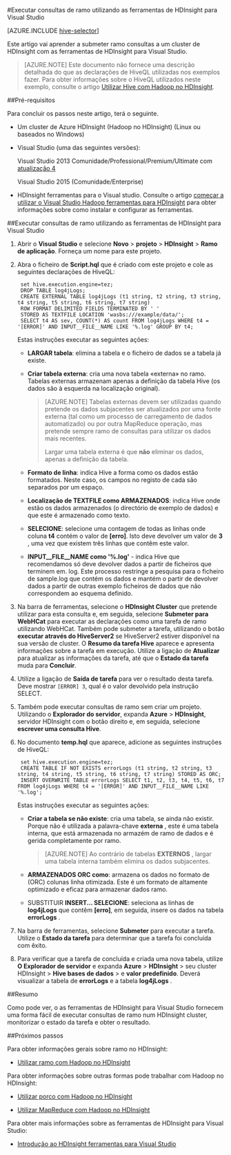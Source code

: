<properties
   pageTitle="Ramo de consulta com Hadoop ferramentas para o Visual Studio | Microsoft Azure"
   description="Saiba como utilizar ramo com Hadoop no HDInsight com ferramentas do Visual Studio Hadoop."
   services="hdinsight"
   documentationCenter=""
   authors="Blackmist"
   manager="jhubbard"
   editor="cgronlun"
    tags="azure-portal"/>

<tags
   ms.service="hdinsight"
   ms.devlang="na"
   ms.topic="article"
   ms.tgt_pltfrm="na"
   ms.workload="big-data"
   ms.date="09/06/2016"
   ms.author="larryfr"/>

#<a name="run-hive-queries-using-the-hdinsight-tools-for-visual-studio"></a>Executar consultas de ramo utilizando as ferramentas de HDInsight para Visual Studio

[AZURE.INCLUDE [hive-selector](../../includes/hdinsight-selector-use-hive.md)]

Este artigo vai aprender a submeter ramo consultas a um cluster de HDInsight com as ferramentas de HDInsight para Visual Studio.

> [AZURE.NOTE] Este documento não fornece uma descrição detalhada do que as declarações de HiveQL utilizadas nos exemplos fazer. Para obter informações sobre o HiveQL utilizados neste exemplo, consulte o artigo [Utilizar Hive com Hadoop no HDInsight](hdinsight-use-hive.md).

##<a id="prereq"></a>Pré-requisitos

Para concluir os passos neste artigo, terá o seguinte.

* Um cluster de Azure HDInsight (Hadoop no HDInsight) (Linux ou baseados no Windows)

* Visual Studio (uma das seguintes versões):

    Visual Studio 2013 Comunidade/Professional/Premium/Ultimate com [atualização 4](https://www.microsoft.com/download/details.aspx?id=44921)

    Visual Studio 2015 (Comunidade/Enterprise)

- HDInsight ferramentas para o Visual studio. Consulte o artigo [começar a utilizar o Visual Studio Hadoop ferramentas para HDInsight](hdinsight-hadoop-visual-studio-tools-get-started.md) para obter informações sobre como instalar e configurar as ferramentas.

##<a id="run"></a>Executar consultas de ramo utilizando as ferramentas de HDInsight para Visual Studio

1. Abrir o **Visual Studio** e selecione **Novo** > **projeto** > **HDInsight** > **Ramo de aplicação**. Forneça um nome para este projeto.

2. Abra o ficheiro de **Script.hql** que é criado com este projeto e cole as seguintes declarações de HiveQL:

        set hive.execution.engine=tez;
        DROP TABLE log4jLogs;
        CREATE EXTERNAL TABLE log4jLogs (t1 string, t2 string, t3 string, t4 string, t5 string, t6 string, t7 string)
        ROW FORMAT DELIMITED FIELDS TERMINATED BY ' '
        STORED AS TEXTFILE LOCATION 'wasbs:///example/data/';
        SELECT t4 AS sev, COUNT(*) AS count FROM log4jLogs WHERE t4 = '[ERROR]' AND INPUT__FILE__NAME LIKE '%.log' GROUP BY t4;

    Estas instruções executar as seguintes ações:

    * **LARGAR tabela**: elimina a tabela e o ficheiro de dados se a tabela já existe.
    * **Criar tabela externa**: cria uma nova tabela «externa» no ramo. Tabelas externas armazenam apenas a definição da tabela Hive (os dados são à esquerda na localização original).

        > [AZURE.NOTE] Tabelas externas devem ser utilizadas quando pretende os dados subjacentes ser atualizados por uma fonte externa (tal como um processo de carregamento de dados automatizado) ou por outra MapReduce operação, mas pretende sempre ramo de consultas para utilizar os dados mais recentes.
        >
        > Largar uma tabela externa é que **não** eliminar os dados, apenas a definição da tabela.

    * **Formato de linha**: indica Hive a forma como os dados estão formatados. Neste caso, os campos no registo de cada são separados por um espaço.
    * **Localização de TEXTFILE como ARMAZENADOS**: indica Hive onde estão os dados armazenados (o directório de exemplo de dados) e que este é armazenado como texto.
    * **SELECIONE**: selecione uma contagem de todas as linhas onde coluna **t4** contém o valor de **[erro]**. Isto deve devolver um valor de **3** , uma vez que existem três linhas que contêm este valor.
    * **INPUT__FILE__NAME como '%.log'** - indica Hive que recomendamos só deve devolver dados a partir de ficheiros que terminem em. log. Este processo restringe a pesquisa para o ficheiro de sample.log que contém os dados e mantém o partir de devolver dados a partir de outras exemplo ficheiros de dados que não correspondem ao esquema definido.

3. Na barra de ferramentas, selecione o **HDInsight Cluster** que pretende utilizar para esta consulta e, em seguida, selecione **Submeter para WebHCat** para executar as declarações como uma tarefa de ramo utilizando WebHCat. Também pode submeter a tarefa, utilizando o botão __executar através do HiveServer2__ se HiveServer2 estiver disponível na sua versão de cluster. O **Resumo da tarefa Hive** aparece e apresenta informações sobre a tarefa em execução. Utilize a ligação de **Atualizar** para atualizar as informações da tarefa, até que o **Estado da tarefa** muda para **Concluir**.

4. Utilize a ligação de **Saída de tarefa** para ver o resultado desta tarefa. Deve mostrar `[ERROR] 3`, qual é o valor devolvido pela instrução SELECT.

5. Também pode executar consultas de ramo sem criar um projeto. Utilizando o **Explorador do servidor**, expanda **Azure** > **HDInsight**, servidor HDInsight com o botão direito e, em seguida, selecione **escrever uma consulta Hive**.

6. No documento **temp.hql** que aparece, adicione as seguintes instruções de HiveQL:

        set hive.execution.engine=tez;
        CREATE TABLE IF NOT EXISTS errorLogs (t1 string, t2 string, t3 string, t4 string, t5 string, t6 string, t7 string) STORED AS ORC;
        INSERT OVERWRITE TABLE errorLogs SELECT t1, t2, t3, t4, t5, t6, t7 FROM log4jLogs WHERE t4 = '[ERROR]' AND INPUT__FILE__NAME LIKE '%.log';

    Estas instruções executar as seguintes ações:

    * **Criar a tabela se não existe**: cria uma tabela, se ainda não existir. Porque não é utilizada a palavra-chave **externa** , este é uma tabela interna, que está armazenada no armazém de ramo de dados e é gerida completamente por ramo.

        > [AZURE.NOTE] Ao contrário de tabelas **EXTERNOS** , largar uma tabela interna também elimina os dados subjacentes.

    * **ARMAZENADOS ORC como**: armazena os dados no formato de (ORC) colunas linha otimizada. Este é um formato de altamente optimizado e eficaz para armazenar dados ramo.
    * SUBSTITUIR **INSERT... SELECIONE**: seleciona as linhas de **log4jLogs** que contêm **[erro]**, em seguida, insere os dados na tabela **errorLogs** .

7. Na barra de ferramentas, selecione **Submeter** para executar a tarefa. Utilize o **Estado da tarefa** para determinar que a tarefa foi concluída com êxito.

8. Para verificar que a tarefa de concluída e criada uma nova tabela, utilize **O Explorador de servidor** e expanda **Azure** > **HDInsight** > seu cluster HDInsight > **Hive bases de dados** > e **valor predefinido**. Deverá visualizar a tabela de **errorLogs** e a tabela **log4jLogs** .

##<a id="summary"></a>Resumo

Como pode ver, o as ferramentas de HDInsight para Visual Studio fornecem uma forma fácil de executar consultas de ramo num HDInsight cluster, monitorizar o estado da tarefa e obter o resultado.

##<a id="nextsteps"></a>Próximos passos

Para obter informações gerais sobre ramo no HDInsight:

* [Utilizar ramo com Hadoop no HDInsight](hdinsight-use-hive.md)

Para obter informações sobre outras formas pode trabalhar com Hadoop no HDInsight:

* [Utilizar porco com Hadoop no HDInsight](hdinsight-use-pig.md)

* [Utilizar MapReduce com Hadoop no HDInsight](hdinsight-use-mapreduce.md)

Para obter mais informações sobre as ferramentas de HDInsight para Visual Studio:

* [Introdução ao HDInsight ferramentas para Visual Studio](../HDInsight/hdinsight-hadoop-visual-studio-tools-get-started.md)


[hdinsight-sdk-documentation]: http://msdnstage.redmond.corp.microsoft.com/library/dn479185.aspx

[azure-purchase-options]: http://azure.microsoft.com/pricing/purchase-options/
[azure-member-offers]: http://azure.microsoft.com/pricing/member-offers/
[azure-free-trial]: http://azure.microsoft.com/pricing/free-trial/

[apache-tez]: http://tez.apache.org
[apache-hive]: http://hive.apache.org/
[apache-log4j]: http://en.wikipedia.org/wiki/Log4j
[hive-on-tez-wiki]: https://cwiki.apache.org/confluence/display/Hive/Hive+on+Tez
[import-to-excel]: http://azure.microsoft.com/documentation/articles/hdinsight-connect-excel-power-query/


[hdinsight-use-oozie]: hdinsight-use-oozie.md
[hdinsight-analyze-flight-data]: hdinsight-analyze-flight-delay-data.md



[hdinsight-storage]: hdinsight-hadoop-use-blob-storage.md

[hdinsight-provision]: hdinsight-provision-clusters.md
[hdinsight-submit-jobs]: hdinsight-submit-hadoop-jobs-programmatically.md
[hdinsight-upload-data]: hdinsight-upload-data.md
[hdinsight-get-started]: hdinsight-hadoop-linux-tutorial-get-started.md

[powershell-here-strings]: http://technet.microsoft.com/library/ee692792.aspx

[image-hdi-hive-powershell]: ./media/hdinsight-use-hive/HDI.HIVE.PowerShell.png
[img-hdi-hive-powershell-output]: ./media/hdinsight-use-hive/HDI.Hive.PowerShell.Output.png
[image-hdi-hive-architecture]: ./media/hdinsight-use-hive/HDI.Hive.Architecture.png
